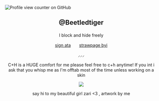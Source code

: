 ![Profile view counter on GitHub](https://komarev.com/ghpvc/?username=beetledtiger)

## <p align="center"> @Beetledtiger

<p align="center">    I block and hide freely
<p align="center"> <a href="https://beetledtiger.atabook.org">sign ata</a>　　<a href="https://beetledtiger.straw.page/">strawpage byi</a>　 <br>
<p align="center">  ⸝⸝⸝ 
<p align="center"> C+H is a HUGE comfort for me please feel free to c+h anytime! If you int i ask that you whisp me as I'm offtab most of the time unless working on a skin

<p align="center"> <img src="https://media.discordapp.net/attachments/1183525934779875348/1347919616193724457/Untitled271_20250308130942.png?ex=67d42af7&is=67d2d977&hm=dba98db973e9fc7686061084069ae3bd9c94177900c2816d3527afd4b64adc88&=&format=webp&quality=lossless&width=796&height=823">
<p align="center"> say hi to my beautiful girl zari <3 , artwork by me
